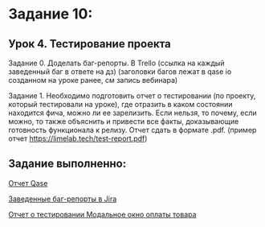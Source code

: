 # Задание 10:
 
## Урок 4. Тестирование проекта

Задание 0.
Доделать баг-репорты. В Trello (ссылка на каждый заведенный баг в ответе на дз) (заголовки багов лежат в qase io созданном на уроке ранее, см запись вебинара)

Задание 1.
Необходимо подготовить отчет о тестировании (по проекту, который тестировали на уроке), где отразить в каком состоянии находится фича, можно ли ее зарелизить. 
Если нельзя, то почему, если можно, то также объяснить и привести все факты, доказывающие готовность функционала к релизу. 
Отчет сдать в формате .pdf. (пример отчет https://limelab.tech/test-report.pdf)

## Задание выполненно:

[Отчет Qase](https://app.qase.io/public/report/5b50d83fca1316f2f40dfdaa3b4a800fafa4ea37)

[Заведенные баг-репорты в Jira](https://mang00sta.github.io/DZ_10_bug_report_jira/)

[Отчет о тестировании Модальное окно оплаты товара](https://drive.google.com/file/d/1sAFu2k5LNTRMYhmR5DPRjOhOzCmEoOVS/view?usp=sharing)


